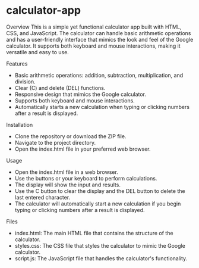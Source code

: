 # calculator-app

Overview
This is a simple yet functional calculator app built with HTML, CSS, and JavaScript. The calculator can handle basic arithmetic operations and has a user-friendly interface that mimics the look and feel of the Google calculator. It supports both keyboard and mouse interactions, making it versatile and easy to use.

Features
- Basic arithmetic operations: addition, subtraction, multiplication, and division.
- Clear (C) and delete (DEL) functions.
- Responsive design that mimics the Google calculator.
- Supports both keyboard and mouse interactions.
- Automatically starts a new calculation when typing or clicking numbers after a result is displayed.

Installation
- Clone the repository or download the ZIP file.
- Navigate to the project directory.
- Open the index.html file in your preferred web browser.
  
Usage
- Open the index.html file in a web browser.
- Use the buttons or your keyboard to perform calculations.
- The display will show the input and results.
- Use the C button to clear the display and the DEL button to delete the last entered character.
- The calculator will automatically start a new calculation if you begin typing or clicking numbers after a result is displayed.

Files
- index.html: The main HTML file that contains the structure of the calculator.
- styles.css: The CSS file that styles the calculator to mimic the Google calculator.
- script.js: The JavaScript file that handles the calculator's functionality.

